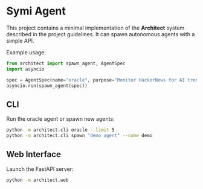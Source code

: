 # Symi Agent

This project contains a minimal implementation of the **Architect** system described in the project guidelines. It can spawn autonomous agents with a simple API.

Example usage:

```python
from architect import spawn_agent, AgentSpec
import asyncio

spec = AgentSpec(name="oracle", purpose="Monitor HackerNews for AI trends")
asyncio.run(spawn_agent(spec))
```

## CLI

Run the oracle agent or spawn new agents:

```bash
python -m architect.cli oracle --limit 5
python -m architect.cli spawn "demo agent" --name demo
```

## Web Interface

Launch the FastAPI server:

```bash
python -m architect.web
```

